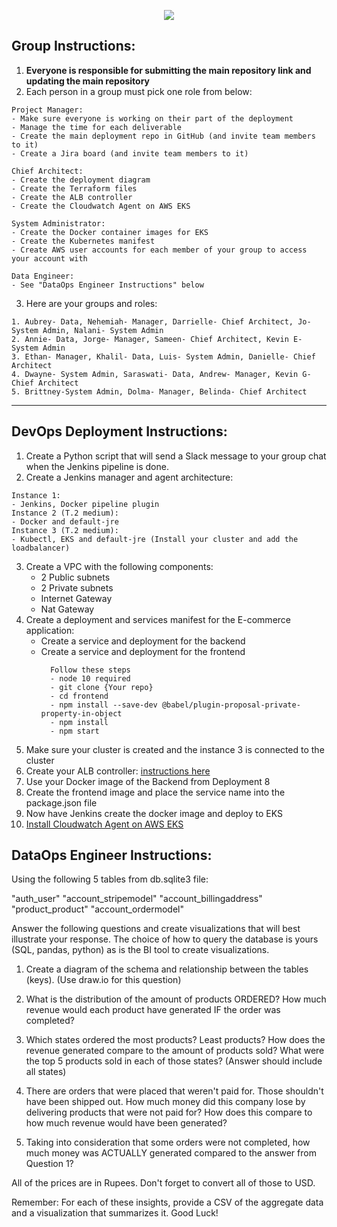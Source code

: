 <p align="center">
<img src="https://github.com/kura-labs-org/kuralabs_deployment_1/blob/main/Kuralogo.png">
</p>

## Group Instructions:
1. **Everyone is responsible for submitting the main repository link and updating the main repository**  
2. Each person in a group must pick one role from below:
```
Project Manager:
- Make sure everyone is working on their part of the deployment
- Manage the time for each deliverable
- Create the main deployment repo in GitHub (and invite team members to it)
- Create a Jira board (and invite team members to it)

Chief Architect:
- Create the deployment diagram
- Create the Terraform files
- Create the ALB controller
- Create the Cloudwatch Agent on AWS EKS

System Administrator:
- Create the Docker container images for EKS
- Create the Kubernetes manifest
- Create AWS user accounts for each member of your group to access your account with

Data Engineer:
- See "DataOps Engineer Instructions" below

```
3. Here are your groups and roles:
```
1. Aubrey- Data, Nehemiah- Manager, Darrielle- Chief Architect, Jo- System Admin, Nalani- System Admin
2. Annie- Data, Jorge- Manager, Sameen- Chief Architect, Kevin E- System Admin
3. Ethan- Manager, Khalil- Data, Luis- System Admin, Danielle- Chief Architect
4. Dwayne- System Admin, Saraswati- Data, Andrew- Manager, Kevin G- Chief Architect
5. Brittney-System Admin, Dolma- Manager, Belinda- Chief Architect

```

*********************************************************************************************************************************************************************
## DevOps Deployment Instructions:

1. Create a Python script that will send a Slack message to your group chat when the Jenkins pipeline is done.
2. Create a Jenkins manager and agent architecture:
```
Instance 1:
- Jenkins, Docker pipeline plugin
Instance 2 (T.2 medium):
- Docker and default-jre 
Instance 3 (T.2 medium):
- Kubectl, EKS and default-jre (Install your cluster and add the loadbalancer)
```
3. Create a VPC with the following components:
    - 2 Public subnets
    - 2 Private subnets
    - Internet Gateway
    - Nat Gateway  
4. Create a deployment and services manifest for the E-commerce application:
    - Create a service and deployment for the backend
    - Create a service and deployment for the frontend
      ```
        Follow these steps
        - node 10 required
        - git clone {Your repo}
        - cd frontend
        - npm install --save-dev @babel/plugin-proposal-private-property-in-object
        - npm install
        - npm start
      ```   
6. Make sure your cluster is created and the instance 3 is connected to the cluster
7. Create your ALB controller: [instructions here](https://docs.google.com/document/d/1Y_c_ByV8y9I1CL8NJvZLqo6ftahcJJD5qG0WA_PkqTM/edit?usp=sharing)
8. Use your Docker image of the Backend from Deployment 8
9. Create the frontend image and place the service name into the package.json file
10. Now have Jenkins create the docker image and deploy to EKS
11. [Install Cloudwatch Agent on AWS EKS](https://docs.aws.amazon.com/AmazonCloudWatch/latest/monitoring/Container-Insights-setup-EKS-addon.html)


## DataOps Engineer Instructions:

Using the following 5 tables from db.sqlite3 file:

"auth_user"
"account_stripemodel"
"account_billingaddress"
"product_product"
"account_ordermodel"

Answer the following questions and create visualizations that will best illustrate your response. 
The choice of how to query the database is yours (SQL, pandas, python) as is the BI tool to create visualizations.   

1. Create a diagram of the schema and relationship between the tables (keys). (Use draw.io for this question)

2. What is the distribution of the amount of products ORDERED?  How much revenue would each product have generated IF the order was completed? 

3. Which states ordered the most products? Least products?  How does the revenue generated compare to the amount of products sold?  What were the top 5 products sold in each of those states? (Answer should include all states)

4.  There are orders that were placed that weren't paid for.  Those shouldn't have been shipped out.  How much money did this company lose by delivering products that were not paid for?  How does this compare to how much revenue would have been generated?  

5.  Taking into consideration that some orders were not completed, how much money was ACTUALLY generated compared to the answer from Question 1?  

All of the prices are in Rupees.  Don't forget to convert all of those to USD. 

Remember: For each of these insights, provide a CSV of the aggregate data and a visualization that summarizes it.  Good Luck!
